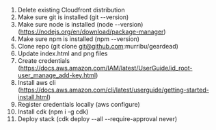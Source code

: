 1. Delete existing Cloudfront distribution
1. Make sure git is installed (git --version)
1. Make sure node is installed (node --version) (https://nodejs.org/en/download/package-manager)
1. Make sure npm is installed (npm --version)
1. Clone repo (git clone git@github.com:murribu/geardead)
1. Update index.html and png files
1. Create credentials (https://docs.aws.amazon.com/IAM/latest/UserGuide/id_root-user_manage_add-key.html)
1. Install aws cli (https://docs.aws.amazon.com/cli/latest/userguide/getting-started-install.html)
1. Register credentials locally (aws configure)
1. Install cdk (npm i -g cdk)
1. Deploy stack (cdk deploy --all --require-approval never)
